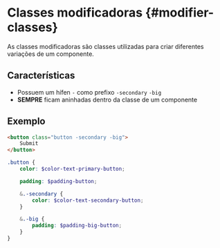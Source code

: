 # Classes modificadoras {#modifier-classes}
As classes modificadoras são classes utilizadas para criar diferentes variações de um componente.

## Características
- Possuem um hífen `-` como prefixo `-secondary` `-big`
- **SEMPRE** ficam aninhadas dentro da classe de um componente

## Exemplo
```html
<button class="button -secondary -big">
	Submit
</button>
```
```scss
.button {
	color: $color-text-primary-button;

	padding: $padding-button;

	&.-secondary {	
		color: $color-text-secondary-button;
	}

	&.-big {
		padding: $padding-big-button;
	}
}	
```